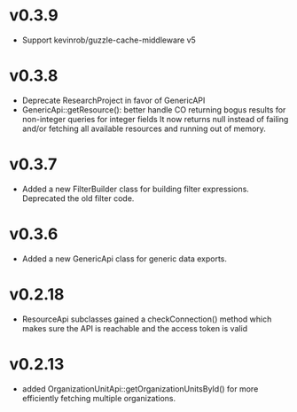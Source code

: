 # v0.3.9

* Support kevinrob/guzzle-cache-middleware v5

# v0.3.8

* Deprecate ResearchProject in favor of GenericAPI
* GenericApi::getResource(): better handle CO returning bogus results for non-integer queries for integer fields
  It now returns null instead of failing and/or fetching all available resources and running out of memory.

# v0.3.7

* Added a new FilterBuilder class for building filter expressions. Deprecated the old filter code.

# v0.3.6

* Added a new GenericApi class for generic data exports.

# v0.2.18

* ResourceApi subclasses gained a checkConnection() method which makes sure the API is reachable and the access token is valid

# v0.2.13

* added OrganizationUnitApi::getOrganizationUnitsById() for more efficiently fetching multiple organizations.
